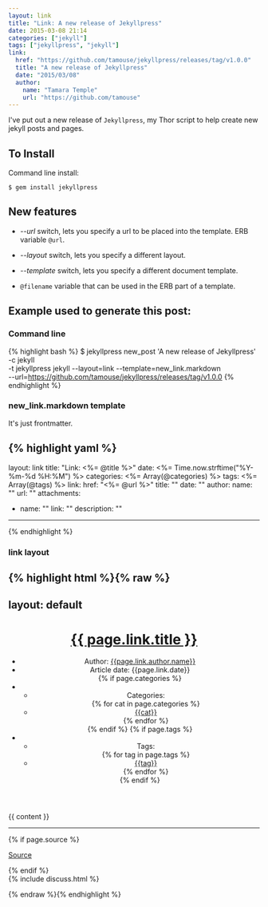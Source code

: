 ```yaml
---
layout: link
title: "Link: A new release of Jekyllpress"
date: 2015-03-08 21:14
categories: ["jekyll"]
tags: ["jekyllpress", "jekyll"]
link:
  href: "https://github.com/tamouse/jekyllpress/releases/tag/v1.0.0"
  title: "A new release of Jekyllpress"
  date: "2015/03/08" 
  author:
    name: "Tamara Temple"
    url: "https://github.com/tamouse"
---
```

I've put out a new release of `Jekyllpress`, my Thor script to help
create new jekyll posts and pages.

## To Install

Command line install:

    $ gem install jekyllpress

## New features

* *--url* switch, lets you specify a url to be placed into the
  template. ERB variable `@url`.

* *--layout* switch, lets you specify a different layout.

* *--template* switch, lets you specify a different document template.

* `@filename` variable that can be used in the ERB part of a template.

## Example used to generate this post:

### Command line

{% highlight bash %}
    $ jekyllpress new_post 'A new release of Jekyllpress' -c jekyll \
    -t jekyllpress jekyll --layout=link --template=new_link.markdown \
    --url=https://github.com/tamouse/jekyllpress/releases/tag/v1.0.0
{% endhighlight %}

### new_link.markdown template

It's just frontmatter.

{% highlight yaml %}
---
layout: link
title: "Link: <%= @title %>"
date: <%= Time.now.strftime("%Y-%m-%d %H:%M") %>
categories: <%= Array(@categories) %>
tags: <%= Array(@tags) %>
link:
  href: "<%= @url %>"
  title: ""
  date: "" 
  author:
    name: ""
    url: ""
attachments:
  - name: ""
    link: ""
    description: ""
---

{% endhighlight %}

### link layout



{% highlight html %}{% raw %}
---
layout: default
---
<main role="main">
  <header class="page-header">
    <h1><a href="{{page.link.href}}">{{ page.link.title }}</a></h1>
    <ul>
      <li>Author: <a href="{{page.link.author.url}}">{{page.link.author.name}}</a></li>
      <li>Article date: {{page.link.date}}</li>
      {% if page.categories %}<li> <ul class="link-list"><li>Categories:</li>{% for cat in page.categories %}<li role="presentation"><a href="{{site.baseurl}}/categories/{{cat}}">{{cat}}</a></li>{% endfor %}</ul></li>{% endif %}
      {% if page.tags %}<li><ul class="link-list"><li>Tags: </li>{% for tag in page.tags %}<li role="presentation"><a href="{{site.baseurl}}/tags/{{tag}}">{{tag}}</a></li> {% endfor %}</ul></li>{% endif %}
    </ul>
  </header>
  <article>
    {{ content }}
  </article>
  <footer>
    <hr>
    {% if page.source %}<p><a href="{{ page.source }}">Source</a></p>{% endif %}
  </footer>
  <aside>
    {% include discuss.html %}
  </aside>
</main>

{% endraw %}{% endhighlight %}

